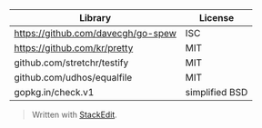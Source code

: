 ﻿
| Library |License  |
|--|-- |  
|https://github.com/davecgh/go-spew|ISC|
|https://github.com/kr/pretty|MIT|
|github.com/stretchr/testify|MIT|
|github.com/udhos/equalfile|MIT|
|gopkg.in/check.v1|simplified BSD|



> Written with [StackEdit](https://stackedit.io/).
